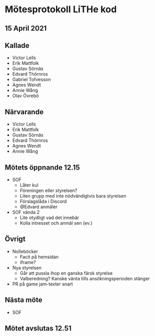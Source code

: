 # Mötesprotokoll LiTHe kod

## 15 April 2021

## Kallade

- Victor Lells
- Erik Mattfolk
- Gustav Sörnäs
- Edvard Thörnros
- Gabriel Tofvesson
- Agnes Wendt
- Annie Wång
- Olav Övrebö

## Närvarande

- Victor Lells
- Erik Mattfolk
- Gustav Sörnäs
- Edvard Thörnros
- Agnes Wendt
- Annie Wång

## Mötets öppnande 12.15

- SOF
  - Låter kul
  - Föreningen eller styrelsen?
  - Liten grupp med inte nödvändigtvis bara styrelsen
  - Förslagslåda i Discord
  - @Edvard anmäler
- SOF vända 2
  - Lite otydligt vad det innebär 
  - Kolla intresset och anmäl sen (ev.)

## Övrigt

- Nolleböcker
  - Facit på hemsidan
  - iframe?
- Nya styrelsen
  - Går att pussla ihop en ganska färsk styrelse
  - Valberedning? Kanske vänta tills ansökningsperioden stänger
- PR på game jam-texter snart

## Nästa möte

- SOF

## Mötet avslutas 12.51
